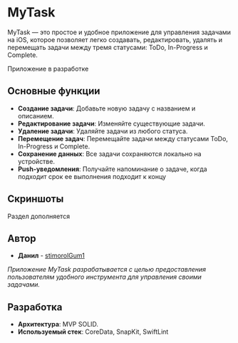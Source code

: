 # MyTask

MyTask — это простое и удобное приложение для управления задачами на iOS, которое позволяет легко создавать, редактировать, удалять и перемещать задачи между тремя статусами: ToDo, In-Progress и Complete.

Приложение в разработке

## Основные функции

- **Создание задачи**: Добавьте новую задачу с названием и описанием.
- **Редактирование задачи**: Изменяйте существующие задачи.
- **Удаление задачи**: Удаляйте задачи из любого статуса.
- **Перемещение задач**: Перемещайте задачи между статусами ToDo, In-Progress и Complete.
- **Сохранение данных**: Все задачи сохраняются локально на устройстве.
- **Push-уведомления**: Получайте напоминание о задаче, когда подходит срок ее выполнения подходит к концу

## Скриншоты

Раздел дополняется

## Автор

- **Данил** - [stimorolGum1](https://github.com/stimorolGum1)

_Приложение MyTask разрабатывается с целью предоставления пользователям удобного инструмента для управления своими задачами._

## Разработка

- **Архитектура**: MVP SOLID.
- **Используемый стек**: CoreData, SnapKit, SwiftLint
